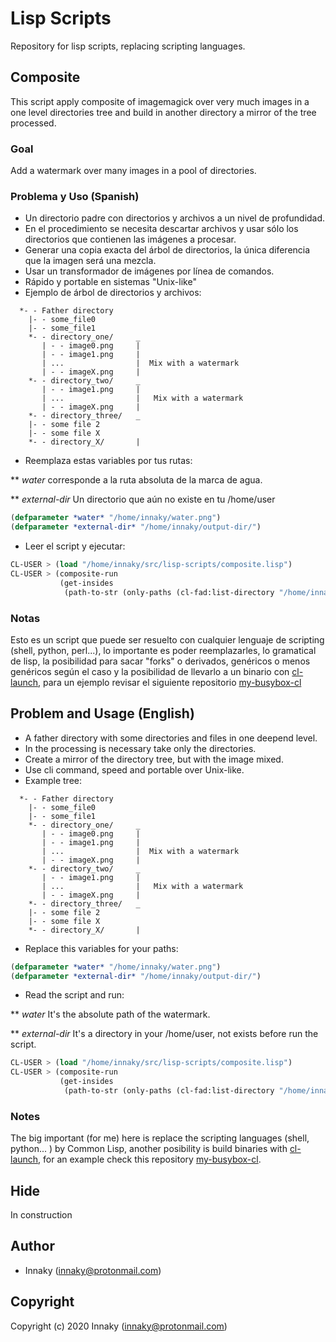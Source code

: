 # Lisp Scripts

Repository for lisp scripts, replacing scripting languages.

## Composite

This script apply composite of imagemagick over very much images in a one level directories tree
and build in another directory a mirror of the tree processed.

### Goal

Add a watermark over many images in a pool of directories.

### Problema y Uso (Spanish)

* Un directorio padre con directorios y archivos a un nivel de profundidad.
* En el procedimiento se necesita descartar archivos y usar sólo los directorios que contienen las imágenes a procesar.
* Generar una copia exacta del árbol de directorios, la única diferencia que la imagen será una mezcla.
* Usar un transformador de imágenes por línea de comandos.
* Rápido y portable en sistemas "Unix-like"
* Ejemplo de árbol de directorios y archivos:
``` 
  *- - Father directory 
    |- - some_file0
    |- - some_file1
    *- - directory_one/     _
       | - - image0.png     |
       | - - image1.png     |
       | ...                |  Mix with a watermark
       | - - imageX.png     |
    *- - directory_two/     _
       | - - image1.png     |
       | ...                |   Mix with a watermark
       | - - imageX.png     |
    *- - directory_three/   _
    |- - some file 2
    |- - some file X
    *- - directory_X/       |
```

* Reemplaza estas variables por tus rutas:

** *water* corresponde a la ruta absoluta de la marca de agua.

** *external-dir* Un directorio que aún no existe en tu /home/user


```lisp
(defparameter *water* "/home/innaky/water.png")
(defparameter *external-dir* "/home/innaky/output-dir/")
```

* Leer el script y ejecutar:

```lisp
CL-USER > (load "/home/innaky/src/lisp-scripts/composite.lisp")
CL-USER > (composite-run
           (get-insides
            (path-to-str (only-paths (cl-fad:list-directory "/home/innaky/father_directory/")))))
```

### Notas 

Esto es un script que puede ser resuelto con cualquier lenguaje de scripting (shell, python, perl...),
lo importante es poder reemplazarles, lo gramatical de lisp, la posibilidad para sacar "forks" o
derivados, genéricos o menos genéricos según el caso y la
posibilidad de llevarlo a un binario con [cl-launch](https://github.com/fare/cl-launch), para un
ejemplo revisar el siguiente repositorio [my-busybox-cl](https://github.com/innaky/my-busybox-cl)

## Problem and Usage (English)

* A father directory with some directories and files in one deepend level.
* In the processing is necessary take only the directories.
* Create a mirror of the directory tree, but with the image mixed.
* Use cli command, speed and portable over Unix-like.
* Example tree:

``` 
  *- - Father directory 
    |- - some_file0
    |- - some_file1
    *- - directory_one/     _
       | - - image0.png     |
       | - - image1.png     |
       | ...                |  Mix with a watermark
       | - - imageX.png     |
    *- - directory_two/     _
       | - - image1.png     |
       | ...                |   Mix with a watermark
       | - - imageX.png     |
    *- - directory_three/   _
    |- - some file 2
    |- - some file X
    *- - directory_X/       |
```

* Replace this variables for your paths:

```lisp
(defparameter *water* "/home/innaky/water.png")
(defparameter *external-dir* "/home/innaky/output-dir/")
```

* Read the script and run:

** *water* It's the absolute path of the watermark.

** *external-dir* It's a directory in your /home/user, not exists before run the script.

```lisp
CL-USER > (load "/home/innaky/src/lisp-scripts/composite.lisp")
CL-USER > (composite-run
           (get-insides
            (path-to-str (only-paths (cl-fad:list-directory "/home/innaky/father_directory/")))))
```

### Notes
The big important (for me) here is replace the scripting languages (shell, python... ) by Common Lisp,
another posibility is build binaries with [cl-launch](https://github.com/fare/cl-launch), for an
example check this repository [my-busybox-cl](https://github.com/innaky/my-busybox-cl).

## Hide
In construction

## Author

* Innaky (innaky@protonmail.com)

## Copyright

Copyright (c) 2020 Innaky (innaky@protonmail.com)
